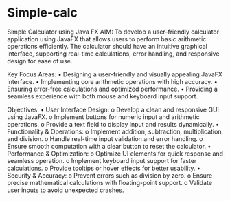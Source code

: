 # Simple-calc
Simple Calculator using Java FX
AIM:
To develop a user-friendly calculator application using JavaFX that allows users to
perform basic arithmetic operations efficiently. The calculator should have an intuitive
graphical interface, supporting real-time calculations, error handling, and responsive design
for ease of use.


Key Focus Areas:
• Designing a user-friendly and visually appealing JavaFX interface.
• Implementing core arithmetic operations with high accuracy.
• Ensuring error-free calculations and optimized performance.
• Providing a seamless experience with both mouse and keyboard input support.


Objectives:
• User Interface Design:
o Develop a clean and responsive GUI using JavaFX.
o Implement buttons for numeric input and arithmetic operations.
o Provide a text field to display input and results dynamically.
• Functionality & Operations:
o Implement addition, subtraction, multiplication, and division.
o Handle real-time input validation and error handling.
o Ensure smooth computation with a clear button to reset the calculator.
• Performance & Optimization:
o Optimize UI elements for quick response and seamless operation.
o Implement keyboard input support for faster calculations.
o Provide tooltips or hover effects for better usability.
• Security & Accuracy:
o Prevent errors such as division by zero.
o Ensure precise mathematical calculations with floating-point support.
o Validate user inputs to avoid unexpected crashes.

